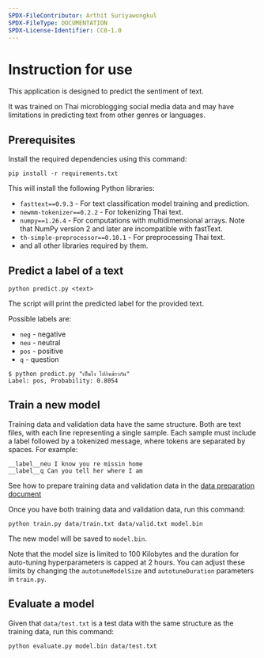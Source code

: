 ```yaml
---
SPDX-FileContributor: Arthit Suriyawongkul
SPDX-FileType: DOCUMENTATION
SPDX-License-Identifier: CC0-1.0
---
```


# Instruction for use

This application is designed to predict the sentiment of text.

It was trained on Thai microblogging social media data and may have limitations
in predicting text from other genres or languages.

## Prerequisites

Install the required dependencies using this command:

```shell
pip install -r requirements.txt
```

This will install the following Python libraries:

- `fasttext==0.9.3` - For text classification model training and prediction.
- `newmm-tokenizer==0.2.2` - For tokenizing Thai text.
- `numpy==1.26.4` - For computations with multidimensional arrays.
  Note that NumPy version 2 and later are incompatible with fastText.
- `th-simple-preprocessor==0.10.1` - For preprocessing Thai text.
- and all other libraries required by them.

## Predict a label of a text

```shell
python predict.py <text>
```

The script will print the predicted label for the provided text.

Possible labels are:

- `neg` - negative
- `neu` - neutral
- `pos` - positive
- `q` - question

```shell
$ python predict.py "เป็นไง ไปกินข้าวกัน"
Label: pos, Probability: 0.8054
```

## Train a new model

Training data and validation data have the same structure.
Both are text files, with each line representing a single sample.
Each sample must include a label followed by a tokenized message,
where tokens are separated by spaces. For example:

```text
__label__neu I know you re missin home
__label__q Can you tell her where I am
```

See how to prepare training data and validation data in the
[data preparation document](./dataprepare.md.)

Once you have both training data and validation data, run this command:

```shell
python train.py data/train.txt data/valid.txt model.bin  
```

The new model will be saved to `model.bin`.

Note that the model size is limited to 100 Kilobytes and the duration for
auto-tuning hyperparameters is capped at 2 hours. You can adjust these limits
by changing the `autotuneModelSize` and `autotuneDuration` parameters in
`train.py`.

## Evaluate a model

Given that `data/test.txt` is a test data with the same structure as the
training data, run this command:

```shell
python evaluate.py model.bin data/test.txt 
```
